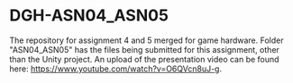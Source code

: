 # DGH-ASN04_ASN05
The repository for assignment 4 and 5 merged for game hardware.
Folder "ASN04_ASN05" has the files being submitted for this assignment, other than the Unity project.
An upload of the presentation video can be found here: https://www.youtube.com/watch?v=O6QVcn8uJ-g.
